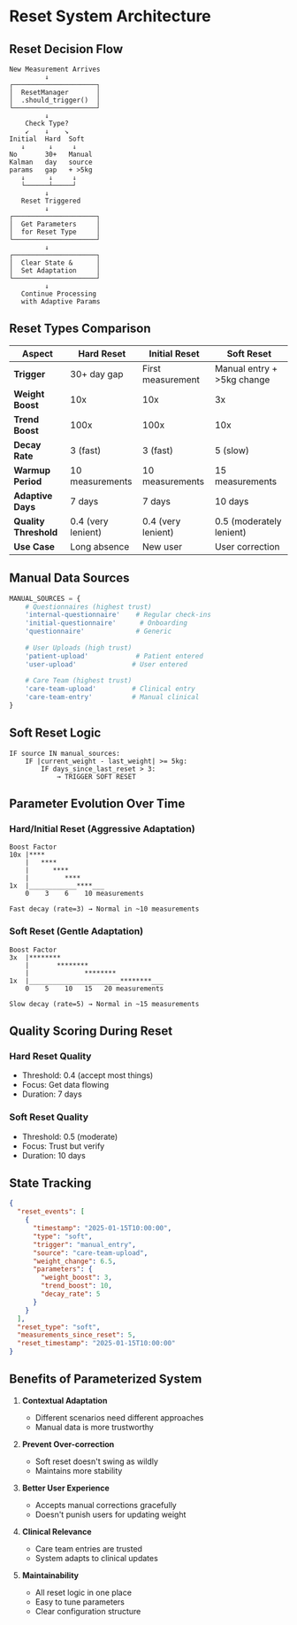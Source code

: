 # Reset System Architecture

## Reset Decision Flow

```
New Measurement Arrives
         ↓
┌─────────────────────┐
│  ResetManager       │
│  .should_trigger()  │
└─────────────────────┘
         ↓
    Check Type?
    ↙    ↓    ↘
Initial  Hard  Soft
   ↓      ↓     ↓
No       30+   Manual
Kalman   day   source
params   gap   + >5kg
   ↓      ↓     ↓
   └──────┴─────┘
         ↓
   Reset Triggered
         ↓
┌─────────────────────┐
│  Get Parameters     │
│  for Reset Type     │
└─────────────────────┘
         ↓
┌─────────────────────┐
│  Clear State &      │
│  Set Adaptation     │
└─────────────────────┘
         ↓
   Continue Processing
   with Adaptive Params
```

## Reset Types Comparison

| Aspect | Hard Reset | Initial Reset | Soft Reset |
|--------|------------|---------------|------------|
| **Trigger** | 30+ day gap | First measurement | Manual entry + >5kg change |
| **Weight Boost** | 10x | 10x | 3x |
| **Trend Boost** | 100x | 100x | 10x |
| **Decay Rate** | 3 (fast) | 3 (fast) | 5 (slow) |
| **Warmup Period** | 10 measurements | 10 measurements | 15 measurements |
| **Adaptive Days** | 7 days | 7 days | 10 days |
| **Quality Threshold** | 0.4 (very lenient) | 0.4 (very lenient) | 0.5 (moderately lenient) |
| **Use Case** | Long absence | New user | User correction |

## Manual Data Sources

```python
MANUAL_SOURCES = {
    # Questionnaires (highest trust)
    'internal-questionnaire'    # Regular check-ins
    'initial-questionnaire'      # Onboarding
    'questionnaire'             # Generic
    
    # User Uploads (high trust)
    'patient-upload'            # Patient entered
    'user-upload'              # User entered
    
    # Care Team (highest trust)
    'care-team-upload'         # Clinical entry
    'care-team-entry'          # Manual clinical
}
```

## Soft Reset Logic

```
IF source IN manual_sources:
    IF |current_weight - last_weight| >= 5kg:
        IF days_since_last_reset > 3:
            → TRIGGER SOFT RESET
```

## Parameter Evolution Over Time

### Hard/Initial Reset (Aggressive Adaptation)
```
Boost Factor
10x |****
    |   ****
    |      ****
    |         ****
1x  |____________****___
    0    3    6    10 measurements
    
Fast decay (rate=3) → Normal in ~10 measurements
```

### Soft Reset (Gentle Adaptation)
```
Boost Factor
3x  |********
    |       ********
    |              ********
1x  |_______________________********___
    0    5    10   15   20 measurements
    
Slow decay (rate=5) → Normal in ~15 measurements
```

## Quality Scoring During Reset

### Hard Reset Quality
- Threshold: 0.4 (accept most things)
- Focus: Get data flowing
- Duration: 7 days

### Soft Reset Quality  
- Threshold: 0.5 (moderate)
- Focus: Trust but verify
- Duration: 10 days

## State Tracking

```json
{
  "reset_events": [
    {
      "timestamp": "2025-01-15T10:00:00",
      "type": "soft",
      "trigger": "manual_entry",
      "source": "care-team-upload",
      "weight_change": 6.5,
      "parameters": {
        "weight_boost": 3,
        "trend_boost": 10,
        "decay_rate": 5
      }
    }
  ],
  "reset_type": "soft",
  "measurements_since_reset": 5,
  "reset_timestamp": "2025-01-15T10:00:00"
}
```

## Benefits of Parameterized System

1. **Contextual Adaptation**
   - Different scenarios need different approaches
   - Manual data is more trustworthy

2. **Prevent Over-correction**
   - Soft reset doesn't swing as wildly
   - Maintains more stability

3. **Better User Experience**
   - Accepts manual corrections gracefully
   - Doesn't punish users for updating weight

4. **Clinical Relevance**
   - Care team entries are trusted
   - System adapts to clinical updates

5. **Maintainability**
   - All reset logic in one place
   - Easy to tune parameters
   - Clear configuration structure